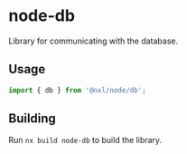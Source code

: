# node-db

Library for communicating with the database.

## Usage

```ts
import { db } from '@nxl/node/db';
```

## Building

Run `nx build node-db` to build the library.
